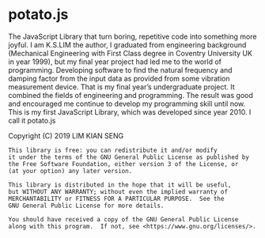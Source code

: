 # potato.js
The JavaScript Library that turn boring, repetitive code into something more joyful.
I am K.S.LIM the author, 
I graduated from engineering background (Mechanical Engineering with First Class degree in Coventry University UK in year 1999), but my final year project had led me to the world of programming. Developing software to find the natural frequency and damping factor from the input data as provided from some vibration measurement device. That is my final year’s undergraduate project. It combined the fields of engineering and programming. 
The result was good and encouraged me continue to develop my programming skill until now.
This is my first JavaScript Library, which was developed since year 2010. I call it potato.js

Copyright (C) 2019  LIM KIAN SENG

    This library is free: you can redistribute it and/or modify
    it under the terms of the GNU General Public License as published by
    the Free Software Foundation, either version 3 of the License, or
    (at your option) any later version.

    This library is distributed in the hope that it will be useful,
    but WITHOUT ANY WARRANTY; without even the implied warranty of
    MERCHANTABILITY or FITNESS FOR A PARTICULAR PURPOSE.  See the
    GNU General Public License for more details.

    You should have received a copy of the GNU General Public License
    along with this program.  If not, see <https://www.gnu.org/licenses/>.

